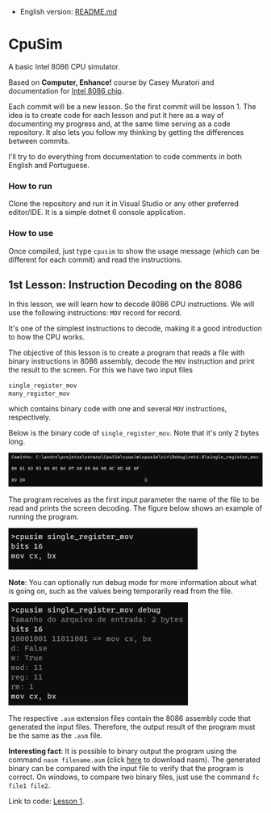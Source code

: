 - English version: [README.md](README.md)

# CpuSim
A basic Intel 8086 CPU simulator.

Based on **Computer, Enhance!** course by Casey Muratori and documentation for [Intel 8086 chip](https://edge.edx.org/c4x/BITSPilani/EEE231/asset/8086_family_Users_Manual_1_.pdf).

Each commit will be a new lesson. So the first commit will be lesson 1.
The idea is to create code for each lesson and put it here as a way of documenting my progress and,
at the same time serving as a code repository.
It also lets you follow my thinking by getting the differences between commits.

I'll try to do everything from documentation to code comments in both English and Portuguese.

### How to run
Clone the repository and run it in Visual Studio or any other preferred editor/IDE.
It is a simple dotnet 6 console application.

### How to use
Once compiled, just type `cpusim` to show the usage message (which can be different for each commit) and read the instructions.

## 1st Lesson: Instruction Decoding on the 8086
In this lesson, we will learn how to decode 8086 CPU instructions.
We will use the following instructions:
`MOV` record for record.

It's one of the simplest instructions to decode, making it a good introduction to how the CPU works.

The objective of this lesson is to create a program that reads a file with binary instructions in 8086 assembly,
decode the `MOV` instruction and print the result to the screen. For this we have two input files
```
single_register_mov
many_register_mov
```
which contains binary code with one and several `MOV` instructions, respectively.

Below is the binary code of `single_register_mov`. Note that it's only 2 bytes long.

![Program execution example](./images/L1-3.png)

The program receives as the first input parameter the name of the file to be read and prints the
screen decoding. The figure below shows an example of running the program.

![Program execution example](./images/L1-1.png)

**Note**: You can optionally run debug mode for more information
about what is going on, such as the values being temporarily read from the file.

![Program execution example](./images/L1-2.png)

The respective `.asm` extension files contain the 8086 assembly code that generated the input files.
Therefore, the output result of the program must be the same as the `.asm` file.

**Interesting fact**: It is possible to binary output the program using the command `nasm filename.asm`
(click [here](https://www.nasm.us/) to download nasm).
The generated binary can be compared with the input file to verify that the program is correct.
On windows, to compare two binary files, just use the command `fc file1 file2`.

Link to code: [Lesson 1](https://github.com/amelco/cpusim/commit/cb10100c4bbd553a723317b0c8ace3d556677f5d).